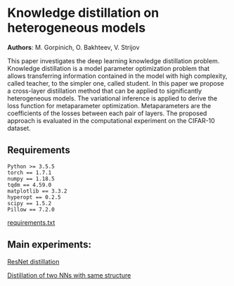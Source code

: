 # Knowledge distillation on heterogeneous models

**Authors**: M. Gorpinich, O. Bakhteev, V. Strijov

This paper investigates the deep learning knowledge distillation problem. Knowledge distillation is a model parameter optimization problem that allows transferring information contained in the model with high complexity, called teacher, to the simpler one, called student. In this paper we propose a cross-layer distillation method that can be applied to significantly heterogeneous models. The variational inference is applied to derive the loss function for metaparameter optimization. Metaparameters are the coefficients of the losses between each pair of layers. The proposed approach is evaluated in the computational experiment on the CIFAR-10 dataset.

## Requirements

```
Python >= 3.5.5
torch == 1.7.1
numpy == 1.18.5
tqdm == 4.59.0
matplotlib == 3.3.2
hyperopt == 0.2.5
scipy == 1.5.2
Pillow == 7.2.0
```

[requirements.txt](https://github.com/Intelligent-Systems-Phystech/HeteroLayerDistillation/blob/master/requirements.txt)

## Main experiments:

[ResNet distillation](https://github.com/Intelligent-Systems-Phystech/HeteroLayerDistillation/blob/master/notebooks/mutual_information_distillation_demo_oleg.ipynb)

[Distillation of two NNs with same structure](https://github.com/Intelligent-Systems-Phystech/HeteroLayerDistillation/blob/master/notebooks/mutual_information_distillation_same_structure.ipynb)

